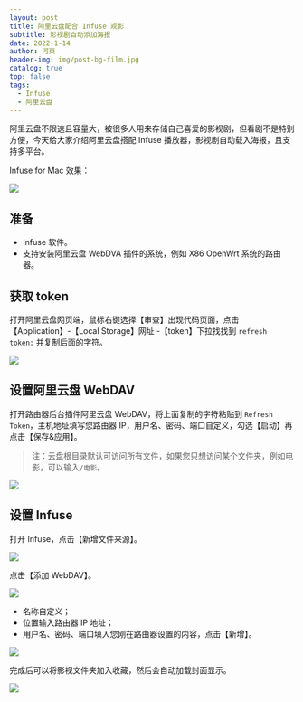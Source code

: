 ```yaml
---
layout: post
title: 阿里云盘配合 Infuse 观影
subtitle: 影视剧自动添加海报
date: 2022-1-14
author: 河東
header-img: img/post-bg-film.jpg
catalog: true
top: false
tags:
  - Infuse
  - 阿里云盘
---
```


阿里云盘不限速且容量大，被很多人用来存储自己喜爱的影视剧，但看剧不是特别方便，今天给大家介绍阿里云盘搭配 Infuse 播放器，影视剧自动载入海报，且支持多平台。

Infuse for Mac 效果：

![](https://i.imgur.com/7P8M6CX.png)

## 准备

- Infuse 软件。
- 支持安装阿里云盘 WebDVA 插件的系统，例如 X86 OpenWrt 系统的路由器。

## 获取 token

打开阿里云盘网页端，鼠标右键选择【审查】出现代码页面，点击【Application】-【Local Storage】网址 -【token】下拉找找到 `refresh token:` 并复制后面的字符。

![](https://i.imgur.com/RMq12OF.png)

## 设置阿里云盘 WebDAV

打开路由器后台插件阿里云盘 WebDAV，将上面复制的字符粘贴到 `Refresh Token`，主机地址填写您路由器 IP，用户名、密码、端口自定义，勾选【启动】再点击【保存&应用】。

> 注：云盘根目录默认可访问所有文件，如果您只想访问某个文件夹，例如电影，可以输入`/电影`。

![](https://i.imgur.com/YX1UkuP.png)

## 设置 Infuse

打开 Infuse，点击【新增文件来源】。

![](https://i.imgur.com/fHj7O4J.png)

点击【添加 WebDAV】。

![](https://i.imgur.com/RmipUGe.png)

- 名称自定义；
- 位置输入路由器 IP 地址；
- 用户名、密码、端口填入您刚在路由器设置的内容，点击【新增】。

![](https://i.imgur.com/PoHPdCl.png)

完成后可以将影视文件夹加入收藏，然后会自动加载封面显示。

![](https://i.imgur.com/s3w5ObM.png)
